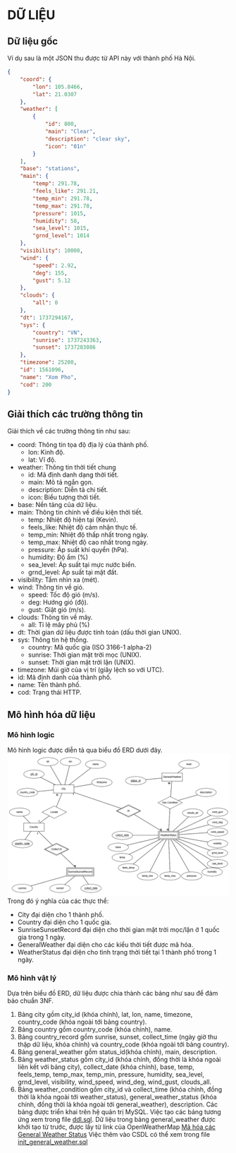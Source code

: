# DỮ LIỆU
## Dữ liệu gốc
Ví dụ sau là một JSON thu được từ API này với thành phố Hà Nội.
```json
{
    "coord": {
        "lon": 105.8466,
        "lat": 21.0307
    },
    "weather": [
        {
            "id": 800,
            "main": "Clear",
            "description": "clear sky",
            "icon": "01n"
        }
    ],
    "base": "stations",
    "main": {
        "temp": 291.78,
        "feels_like": 291.21,
        "temp_min": 291.78,
        "temp_max": 291.78,
        "pressure": 1015,
        "humidity": 58,
        "sea_level": 1015,
        "grnd_level": 1014
    },
    "visibility": 10000,
    "wind": {
        "speed": 2.92,
        "deg": 155,
        "gust": 5.12
    },
    "clouds": {
        "all": 0
    },
    "dt": 1737294167,
    "sys": {
        "country": "VN",
        "sunrise": 1737243363,
        "sunset": 1737283086
    },
    "timezone": 25200,
    "id": 1561096,
    "name": "Xom Pho",
    "cod": 200
}
```
## Giải thích các trường thông tin
Giải thích về các trường thông tin như sau:
* coord: Thông tin tọa độ địa lý của thành phố.
  * lon: Kinh độ.
  * lat: Vĩ độ.
* weather: Thông tin thời tiết chung
  * id: Mã định danh dạng thời tiết.
  * main: Mô tả ngắn gọn.
  * description: Diễn tả chi tiết.
  * icon: Biểu tượng thời tiết.
* base: Nền tảng của dữ liệu.
* main: Thông tin chính về điều kiện thời tiết.
  * temp: Nhiệt độ hiện tại (Kevin).
  * feels_like: Nhiệt độ cảm nhận thực tế.
  * temp_min: Nhiệt độ thấp nhất trong ngày.
  * temp_max: Nhiệt độ cao nhất trong ngày.
  * pressure: Áp suất khí quyển (hPa).
  * humidity: Độ ẩm (%)
  * sea_level: Áp suất tại mực nước biển.
  * grnd_level: Áp suất tại mặt đất.
* visibility: Tầm nhìn xa (mét).
* wind: Thông tin về gió.
  * speed: Tốc độ gió (m/s).
  * deg: Hướng gió (độ).
  * gust: Giật gió (m/s).
* clouds: Thông tin về mây.
  * all: Tỉ lệ mây phủ (%)
* dt: Thời gian dữ liệu được tính toán (dấu thời gian UNIX).
* sys: Thông tin hệ thống.
  * country: Mã quốc gia (ISO 3166-1 alpha-2)
  * sunrise: Thời gian mặt trời mọc (UNIX).
  * sunset: Thời gian mặt trời lặn (UNIX).
* timezone: Múi giờ của vị trí (giây lệch so với UTC).
* id: Mã định danh của thành phố.
* name: Tên thành phố.
* cod: Trạng thái HTTP.
## Mô hình hóa dữ liệu
### Mô hình logic
Mô hình logic được diễn tả qua biểu đồ ERD dưới đây.
![ER Diagram](Weather_VietNam_ERD.png)
Trong đó ý nghĩa của các thực thể:
* City đại diện cho 1 thành phố.
* Country đại diện cho 1 quốc gia.
* SunriseSunsetRecord đại diện cho thời gian mặt trời mọc/lặn ở 1 quốc gia trong 1 ngày.
* GeneralWeather đại diện cho các kiểu thời tiết được mã hóa.
* WeatherStatus đại diện cho tình trạng thời tiết tại 1 thành phố trong 1 ngày.
### Mô hình vật lý
Dựa trên biểu đồ ERD, dữ liệu được chia thành các bảng như sau để đảm bảo chuẩn 3NF.
1. Bảng city gồm city_id (khóa chính), lat, lon, name, timezone, country_code (khóa ngoài tới bảng country). 
2. Bảng country gồm country_code (khóa chính), name.
3. Bảng country_record gồm sunrise, sunset, collect_time (ngày giờ thu thập dữ liệu, khóa chính) và country_code (khóa ngoài tới bảng country).
4. Bảng general_weather gồm status_id(khóa chính), main, description. 
5. Bảng weather_status gồm city_id (khóa chính, đồng thời là khóa ngoài liên kết với bảng city), collect_date (khóa chính), base, temp, feels_temp, temp_max, temp_min, pressure, humidity, sea_level, grnd_level, visibility, wind_speed, wind_deg, wind_gust, clouds_all.
6. Bảng weather_condition gồm city_id và collect_time (khóa chính, đồng thời là khóa ngoài tới weather_status), general_weather_status (khóa chính, đồng thời là khóa ngoài tới general_weather), description.
Các bảng được triển khai trên hệ quản trị MySQL.
Việc tạo các bảng tương ứng xem trong file [ddl.sql](ddl.sql).
Dữ liệu trong bảng general_weather được khởi tạo từ trước, được lấy từ link của OpenWeatherMap
[Mã hóa các General Weather Status](https://openweathermap.org/weather-conditions)
Việc thêm vào CSDL có thể xem trong file [init_general_weather.sql](init_general_weather.sql)